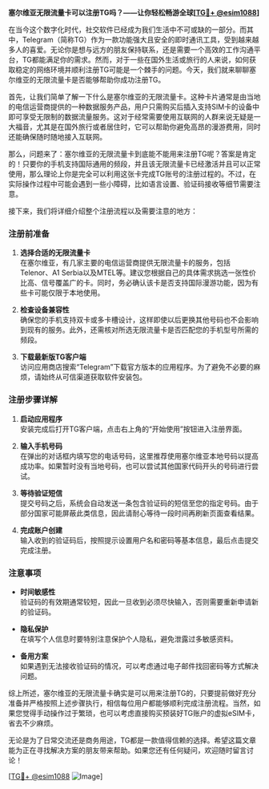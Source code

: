 **塞尔维亚无限流量卡可以注册TG吗？——让你轻松畅游全球[[TG💪+ @esim1088](https://t.me/s/esim1088)]**

在当今这个数字化时代，社交软件已经成为我们生活中不可或缺的一部分。而其中，Telegram（简称TG）作为一款功能强大且安全的即时通讯工具，受到越来越多人的喜爱。无论你是想与远方的朋友保持联系，还是需要一个高效的工作沟通平台，TG都能满足你的需求。然而，对于一些在国外生活或旅行的人来说，如何获取稳定的网络环境并顺利注册TG可能是一个棘手的问题。今天，我们就来聊聊塞尔维亚的无限流量卡是否能够帮助你成功注册TG。

首先，让我们简单了解一下什么是塞尔维亚的无限流量卡。这种卡片通常是由当地的电信运营商提供的一种数据服务产品，用户只需购买后插入支持SIM卡的设备中即可享受无限制的数据流量服务。这对于经常需要使用互联网的人群来说无疑是一大福音，尤其是在国外旅行或者居住时，它可以帮助你避免高昂的漫游费用，同时还能确保随时随地接入互联网。

那么，问题来了：塞尔维亚的无限流量卡到底能不能用来注册TG呢？答案是肯定的！只要你的手机支持国际通用的频段，并且该无限流量卡已经激活并且可以正常使用，那么理论上你是完全可以利用这张卡完成TG账号的注册过程的。不过，在实际操作过程中可能会遇到一些小障碍，比如语言设置、验证码接收等细节需要注意。

接下来，我们将详细介绍整个注册流程以及需要注意的地方：

### 注册前准备

1. **选择合适的无限流量卡**  
   在塞尔维亚，有几家主要的电信运营商提供无限流量卡的服务，包括Telenor、A1 Serbia以及MTEL等。建议您根据自己的具体需求挑选一张性价比高、信号覆盖广的卡。同时，务必确认该卡是否支持国际漫游功能，因为有些卡可能仅限于本地使用。

2. **检查设备兼容性**  
   确保您的手机支持双卡或多卡槽设计，这样即使以后更换其他号码也不会影响到现有的服务。此外，还需核对所选无限流量卡是否匹配您的手机型号所需的频段。

3. **下载最新版TG客户端**  
   访问应用商店搜索“Telegram”下载官方版本的应用程序。为了避免不必要的麻烦，请始终从可信渠道获取软件安装包。

### 注册步骤详解

1. **启动应用程序**  
   安装完成后打开TG客户端，点击右上角的“开始使用”按钮进入注册界面。

2. **输入手机号码**  
   在弹出的对话框内填写您的电话号码，这里推荐使用塞尔维亚本地号码以提高成功率。如果暂时没有当地号码，也可以尝试其他国家代码开头的号码进行尝试。

3. **等待验证短信**  
   提交号码之后，系统会自动发送一条包含验证码的短信至您的指定号码。由于部分国家可能屏蔽此类信息，因此请耐心等待一段时间再刷新页面查看结果。

4. **完成账户创建**  
   输入收到的验证码后，按照提示设置用户名和密码等基本信息，最后点击提交完成注册。

### 注意事项

- **时间敏感性**  
  验证码的有效期通常较短，因此一旦收到必须尽快输入，否则需要重新申请新的验证码。

- **隐私保护**  
  在填写个人信息时要特别注意保护个人隐私，避免泄露过多敏感资料。

- **备用方案**  
  如果遇到无法接收验证码的情况，可以考虑通过电子邮件找回密码等方式解决问题。

综上所述，塞尔维亚的无限流量卡确实是可以用来注册TG的，只要提前做好充分准备并严格按照上述步骤执行，相信每位用户都能够顺利完成注册流程。当然，如果您觉得手动操作过于繁琐，也可以考虑直接购买预装好TG账户的虚拟eSIM卡，省去不少麻烦。

无论是为了日常交流还是商务用途，TG都是一款值得信赖的选择。希望这篇文章能为正在寻找解决方案的朋友带来帮助。如果您还有任何疑问，欢迎随时留言讨论！

[[TG💪+ @esim1088](https://t.me/s/esim1088) ![Image](https://i.postimg.cc/4NQfJmqS/Snipaste-2025-05-13-00-14-12.png)]